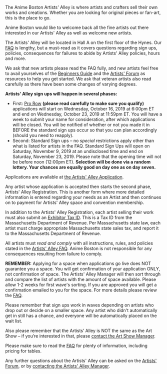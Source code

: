 The Anime Boston Artists' Alley is where artists and crafters sell their own works and creations. Whether you are looking for original pieces or fan-art, this is the place to go.

Anime Boston would like to welcome back all the fine artists out there interested in our Artists' Alley as well as welcome new artists.

The Artists' Alley will be located in Hall A on the first floor of the Hynes. Our [FAQ](/artists/artists_alley_faq/) is lengthy, but a must-read as it covers questions regarding sign ups, policies, consequences for failures to abide by Artists' Alley policies, hours and more.

We ask that new artists please read the FAQ fully, and new artists feel free to avail yourselves of the [Beginners Guide](/artists/artists_alley_beginner_guide/) and the [Artists' Forum](https://forums.animeboston.com/viewforum.php?f=8) as resources to help you get started. We ask that veteran artists also read carefully as there have been some changes of varying degrees.

**Artists' Alley sign ups will happen in several phases:**
* First: [Pro Row](/artists/artists_alley_pro_row/) **(please read carefully to make sure you qualify)** applications will start on Wednesday, October 16, 2019 at 6:00pm ET and end on Wednesday, October 23, 2019 at 11:59pm ET. You will have a week to submit your name for consideration, after which applications will be closed. You will be notified of whether or not you made it in BEFORE the standard sign ups occur so that you can plan accordingly (should you need to reapply).
* Second: Standard Sign ups – no *special* restrictions apply other than what is listed for artists in the FAQ. Standard Sign Ups will open on Saturday, November 9, 2019 at an undisclosed time and end on Saturday, November 23, 2019. Please note that the opening time will not be before noon (12:00pm ET). **Selection will be done via a random lottery. Your chances are equally good on day one as on day seven.**

Applications are available at [the Artists' Alley Application](/forms/artists_alley_application/).

Any artist whose application is accepted then starts the second phase, Artists' Alley Registration. This is another form where more detailed information is entered regarding your needs as an Artist and then continues on to payment for Artists' Alley space and convention membership.

In addition to the Artists' Alley Registration, each artist selling their work must also submit an [Exhibitor Tax ID](/exhibits/exhibitor_taxid/). This is a Tax ID from the Massachusetts Department of Revenue. Per Massachusetts state law, each artist must charge appropriate Massachusetts state sales tax, and report it to the Massachusetts Department of Revenue.

All artists must *read and comply* with all instructions, rules, and policies stated in the [Artists' Alley FAQ](/artists/artists_alley_faq/). Anime Boston is not responsible for any consequences resulting from failure to comply.

**REMEMBER:** Applying for a space when applications go live does NOT guarantee you a space. You will get confirmation of your application ONLY, not confirmation of space. The Artists' Alley Manager will then sort through and compare the list of artists with the amount of space available. Please allow 1-2 weeks for first wave's sorting. If you are approved you will get a confirmation emailed to you for the space. For more details please review the [FAQ](/artists/artists_alley_faq/).

Please remember that sign ups work in waves depending on artists who drop out or decide on a smaller space. Any artist who didn't automatically get in still has a chance, and everyone will be automatically placed on the wait list.

Also please remember that the Artists’ Alley is NOT the same as the Art Show – if you’re interested in that, please [contact the Art Show Manager](/coninfo/contact/18).

Please make sure to read the [FAQ](/artists/artists_alley_faq/) for plenty of information, including pricing for tables.

Any further questions about the Artists' Alley can be asked on the [Artists' Forum](https://forums.animeboston.com/viewforum.php?f=8), or by [contacting the Artists' Alley Manager](/coninfo/contact/16).
